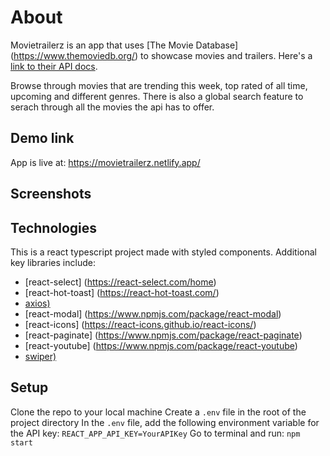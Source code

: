 # About

Movietrailerz is an app that uses [The Movie Database] (https://www.themoviedb.org/) to showcase movies and trailers. Here's a [link to their API docs](https://developers.themoviedb.org/3/getting-started/introduction).

Browse through movies that are trending this week, top rated of all time, upcoming and different genres. There is also a global search feature to serach through all the movies the api has to offer.

## Demo link

App is live at: https://movietrailerz.netlify.app/

## Screenshots

## Technologies

This is a react typescript project made with styled components. Additional key libraries include:

- [react-select] (https://react-select.com/home)
- [react-hot-toast] (https://react-hot-toast.com/)
- [axios)](https://axios-http.com/docs/intro)
- [react-modal] (https://www.npmjs.com/package/react-modal)
- [react-icons] (https://react-icons.github.io/react-icons/)
- [react-paginate] (https://www.npmjs.com/package/react-paginate)
- [react-youtube] (https://www.npmjs.com/package/react-youtube)
- [swiper)](https://www.npmjs.com/package/swiper)

## Setup

Clone the repo to your local machine
Create a `.env` file in the root of the project directory
In the `.env` file, add the following environment variable for the API key: `REACT_APP_API_KEY=YourAPIKey`
Go to terminal and run: `npm start`
